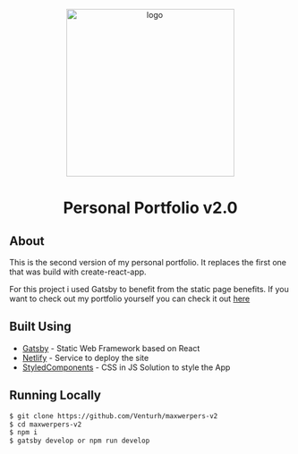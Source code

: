 <p align="center">
  <a href="https://maxwerpers-v2.netlify.app/en/">
    <img alt="logo" src="https://user-images.githubusercontent.com/33336634/93456642-43137c00-f8de-11ea-98a2-736ae2716f04.png" width="300px" />
  </a>
</p>
<h1 align="center">
  Personal Portfolio v2.0<br/>
</h1>

## About

This is the second version of my personal portfolio. It replaces the first one that was build with create-react-app.

For this project i used Gatsby to benefit from the static page benefits.
If you want to check out my portfolio yourself you can check it out [here](https://maxwerpers-v2.netlify.app/en/ "Title")

## Built Using

- [Gatsby](https://www.gatsbyjs.org/) - Static Web Framework based on React
- [Netlify](https://www.netlify.com/) - Service to deploy the site
- [StyledComponents](https://styled-components.com/) - CSS in JS Solution to style the App

## Running Locally

```bash
$ git clone https://github.com/Venturh/maxwerpers-v2
$ cd maxwerpers-v2
$ npm i
$ gatsby develop or npm run develop
```
